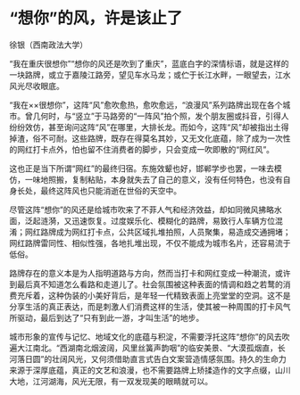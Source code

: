 # “想你”的风，许是该止了

徐银（西南政法大学）

“我在重庆很想你”“想你的风还是吹到了重庆”，蓝底白字的深情标语，就是这样的一块路牌，或立于嘉陵江路旁，望见车水马龙；或伫于长江水畔，一眼望去，江水风光尽收眼底。

“我在××很想你”，这阵“风”愈吹愈热，愈吹愈远，“浪漫风”系列路牌出现在各个城市。曾几何时，与“竖立”于马路旁的“一阵风”拍个照，发个朋友圈或抖音，引得人纷纷效仿，甚至询问这阵“风”在哪里，大排长龙。而如今，这阵“风”却被指出土得掉渣，俗不可耐。这些路牌，既存在得莫名其妙，又无文化底蕴，除了成为一次性的网红打卡点外，怕也留不住消费者的脚步，只会变成一吹即散的“网红风”。

这也正是当下所谓“网红”的最终归宿。东施效颦也好，邯郸学步也罢，一味去模仿，一味地照搬，复制粘贴，本身就失去了自己的意义，没有任何特色，也没有自身长处，最终这阵风也只能消逝在世俗的天空中。

尽管这阵“想你”的风还是给城市吹来了不菲人气和经济效益，却如同微风拂略水面，泛起涟漪，又迅速恢复。过度娱乐化、模糊化的路牌，易致行人车辆方位混淆；网红路牌成为网红打卡点，公共区域扎堆拍照，人员聚集，易造成交通拥堵；网红路牌雷同性、相似性强，各地扎堆出现，不仅不能成为城市名片，还容易流于低俗。

路牌存在的意义本是为人指明道路与方向，然而当打卡和网红变成一种潮流，或许到最后真不知道怎么看路和走道儿了。社会氛围被这种表面的情调和趋之若鹜的消费充斥着，这种伪装的小美好背后，是年轻一代精致表面上亮堂堂的空洞。这不是分享生活的真正表达，而是刺激人们消费这样的生活，使其被一种周围的打卡风气所驱动，最后到达了“只有到此一游，才叫生活”的地步。

城市形象的宣传与记忆、地域文化的底蕴与积淀，不需要浮托这阵“想你”的风去吹遍大江南北。“西湖南北烟波阔，风里丝簧声韵咽”的临安美景、“大漠孤烟直，长河落日圆”的壮阔风光，又何须借助直言式告白文案营造情感氛围。持久的生命力来源于深厚底蕴，真正的文艺和浪漫，也不需要路牌上矫揉造作的文字点缀，山川大地，江河湖海，风光无限，有一双发现美的眼睛就可以。

